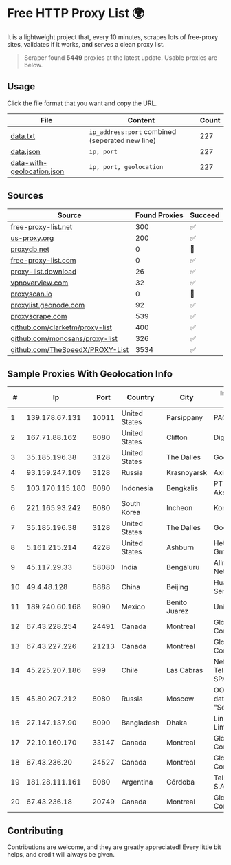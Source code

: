 
# Free HTTP Proxy List 🌍

It is a lightweight project that, every 10 minutes, scrapes lots of free-proxy sites, validates if it works, and serves a clean proxy list.


> Scraper found **5449** proxies at the latest update. Usable proxies are below.

## Usage

Click the file format that you want and copy the URL.


|File|Content|Count|
|----|-------|-----|
|[data.txt](https://raw.githubusercontent.com/themiralay/Proxy-List-World/master/data.txt)|`ip_address:port` combined (seperated new line)|227|
|[data.json](https://raw.githubusercontent.com/themiralay/Proxy-List-World/master/data.json)|`ip, port`|227|
|[data-with-geolocation.json](https://raw.githubusercontent.com/themiralay/Proxy-List-World/master/data-with-geolocation.json)|`ip, port, geolocation`|227|

## Sources

|Source|Found Proxies|Succeed|
|------|-------------|-------|
|[free-proxy-list.net](https://free-proxy-list.net)|300|✅|
|[us-proxy.org](https://www.us-proxy.org)|200|✅|
|[proxydb.net](http://proxydb.net)|0|🚫|
|[free-proxy-list.com](https://free-proxy-list.com/?page=&port=&type%5B%5D=http&type%5B%5D=https&up_time=0&search=Search)|0|✅|
|[proxy-list.download](https://www.proxy-list.download/HTTP)|26|✅|
|[vpnoverview.com](https://vpnoverview.com/privacy/anonymous-browsing/free-proxy-servers)|32|✅|
|[proxyscan.io](https://www.proxyscan.io)|0|🚫|
|[proxylist.geonode.com](https://proxylist.geonode.com/api/proxy-list?limit=300&page=1&sort_by=lastChecked&sort_type=desc&protocols=http,https)|92|✅|
|[proxyscrape.com](https://api.proxyscrape.com/v2/?request=displayproxies&protocol=http&timeout=10000&country=all&ssl=all&anonymity=all)|539|✅|
|[github.com/clarketm/proxy-list](https://raw.githubusercontent.com/clarketm/proxy-list/master/proxy-list-raw.txt)|400|✅|
|[github.com/monosans/proxy-list](https://raw.githubusercontent.com/monosans/proxy-list/main/proxies/http.txt)|326|✅|
|[github.com/TheSpeedX/PROXY-List](https://raw.githubusercontent.com/TheSpeedX/PROXY-List/master/http.txt)|3534|✅|


## Sample Proxies With Geolocation Info

|#|Ip|Port|Country|City|Internet Service Provider|
|-|--|----|-------|----|-------------------------|
|1|139.178.67.131|10011|United States|Parsippany|PACKET-HOST|
|2|167.71.88.162|8080|United States|Clifton|DigitalOcean, LLC|
|3|35.185.196.38|3128|United States|The Dalles|Google LLC|
|4|93.159.247.109|3128|Russia|Krasnoyarsk|Axioma, LLC|
|5|103.170.115.180|8080|Indonesia|Bengkalis|PT Mega Data Akses|
|6|221.165.93.242|8080|South Korea|Incheon|Korea Telecom|
|7|35.185.196.38|3128|United States|The Dalles|Google LLC|
|8|5.161.215.214|4228|United States|Ashburn|Hetzner Online GmbH|
|9|45.117.29.33|58080|India|Bengaluru|Allnet Broadband Network PVT LTD|
|10|49.4.48.128|8888|China|Beijing|Huawei Cloud Service data center|
|11|189.240.60.168|9090|Mexico|Benito Juarez|Uninet S.A. de C.V.|
|12|67.43.228.254|24491|Canada|Montreal|GloboTech Communications|
|13|67.43.227.226|21213|Canada|Montreal|GloboTech Communications|
|14|45.225.207.186|999|Chile|Las Cabras|Netdelsur Telecomunicaciones SPA|
|15|45.80.207.212|8080|Russia|Moscow|OOO "Network of data-centers "Selectel"|
|16|27.147.137.90|8090|Bangladesh|Dhaka|Link3 Technologies Limited|
|17|72.10.160.170|33147|Canada|Montreal|GloboTech Communications|
|18|67.43.236.20|24527|Canada|Montreal|GloboTech Communications|
|19|181.28.111.161|8080|Argentina|Córdoba|Telecom Argentina S.A|
|20|67.43.236.18|20749|Canada|Montreal|GloboTech Communications|



## Contributing

Contributions are welcome, and they are greatly appreciated! Every
little bit helps, and credit will always be given.

